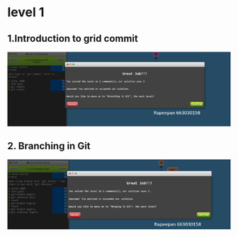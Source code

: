 # level 1

## 1.Introduction to grid commit

![alt text](image-1.png)

## 2. Branching in Git

![alt text](<Screenshot 2024-09-27 110923.png>)